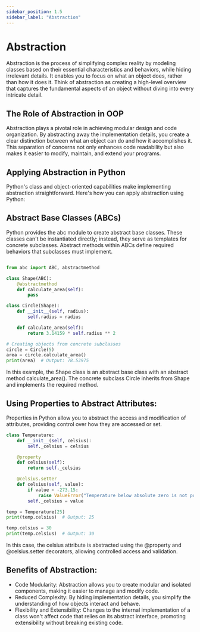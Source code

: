 ```yaml
---
sidebar_position: 1.5
sidebar_label: "Abstraction"
---
```


# Abstraction

Abstraction is the process of simplifying complex reality by modeling classes based on their essential characteristics and behaviors, while hiding irrelevant details. It enables you to focus on what an object does, rather than how it does it. Think of abstraction as creating a high-level overview that captures the fundamental aspects of an object without diving into every intricate detail.

## The Role of Abstraction in OOP

Abstraction plays a pivotal role in achieving modular design and code organization. By abstracting away the implementation details, you create a clear distinction between what an object can do and how it accomplishes it. This separation of concerns not only enhances code readability but also makes it easier to modify, maintain, and extend your programs.

## Applying Abstraction in Python

Python's class and object-oriented capabilities make implementing abstraction straightforward. Here's how you can apply abstraction using Python:

## Abstract Base Classes (ABCs)

Python provides the abc module to create abstract base classes. These classes can't be instantiated directly; instead, they serve as templates for concrete subclasses. Abstract methods within ABCs define required behaviors that subclasses must implement.

```python

from abc import ABC, abstractmethod

class Shape(ABC):
    @abstractmethod
    def calculate_area(self):
        pass

class Circle(Shape):
    def __init__(self, radius):
        self.radius = radius

    def calculate_area(self):
        return 3.14159 * self.radius ** 2

# Creating objects from concrete subclasses
circle = Circle(5)
area = circle.calculate_area()
print(area)  # Output: 78.53975
```

In this example, the Shape class is an abstract base class with an abstract method calculate_area(). The concrete subclass Circle inherits from Shape and implements the required method.

## Using Properties to Abstract Attributes:

Properties in Python allow you to abstract the access and modification of attributes, providing control over how they are accessed or set.

```python
class Temperature:
    def __init__(self, celsius):
        self._celsius = celsius

    @property
    def celsius(self):
        return self._celsius

    @celsius.setter
    def celsius(self, value):
        if value < -273.15:
            raise ValueError("Temperature below absolute zero is not possible.")
        self._celsius = value

temp = Temperature(25)
print(temp.celsius)  # Output: 25

temp.celsius = 30
print(temp.celsius)  # Output: 30
```

In this case, the celsius attribute is abstracted using the @property and @celsius.setter decorators, allowing controlled access and validation.

## Benefits of Abstraction:

- Code Modularity: Abstraction allows you to create modular and isolated components, making it easier to manage and modify code.
- Reduced Complexity: By hiding implementation details, you simplify the understanding of how objects interact and behave.
- Flexibility and Extensibility: Changes to the internal implementation of a class won't affect code that relies on its abstract interface, promoting extensibility without breaking existing code.